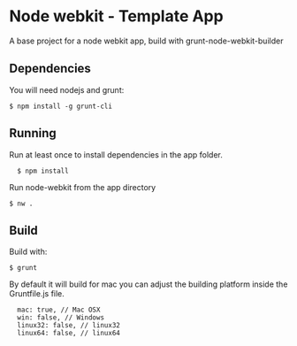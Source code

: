 Node webkit - Template App
====================

A base project for a node webkit app, build with grunt-node-webkit-builder

## Dependencies

You will need nodejs and grunt:

    $ npm install -g grunt-cli
    
## Running

Run at least once to install dependencies in the app folder.
```
  $ npm install
```
Run node-webkit from the app directory  
```
$ nw . 
```
## Build

Build with:
```
$ grunt
```
By default it will build for mac you can adjust the building platform inside the Gruntfile.js file.
```
  mac: true, // Mac OSX
  win: false, // Windows
  linux32: false, // linux32
  linux64: false, // linux64
```
